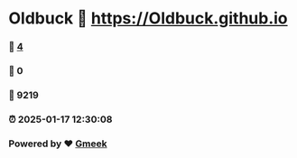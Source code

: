 # Oldbuck :link: https://Oldbuck.github.io 
### :page_facing_up: [4](https://Oldbuck.github.io/tag.html) 
### :speech_balloon: 0 
### :hibiscus: 9219 
### :alarm_clock: 2025-01-17 12:30:08 
### Powered by :heart: [Gmeek](https://github.com/Meekdai/Gmeek)
